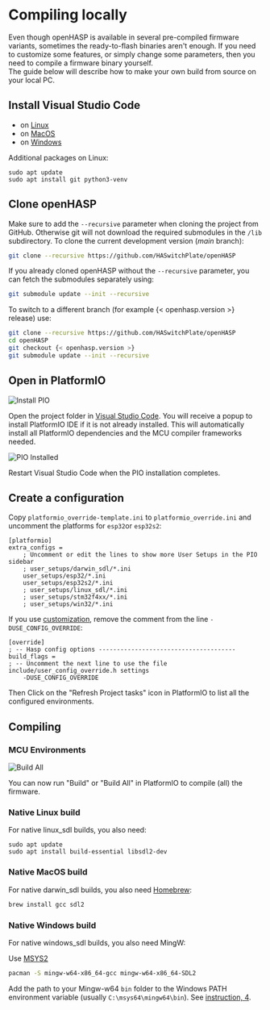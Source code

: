 # Compiling locally

Even though openHASP is available in several pre-compiled firmware variants, sometimes the ready-to-flash binaries aren't enough.
If you need to customize some features, or simply change some parameters, then you need to compile a firmware binary yourself.  
The guide below will describe how to make your own build from source on your local PC.  

## Install Visual Studio Code

- on [Linux](https://code.visualstudio.com/docs/setup/linux)
- on [MacOS](https://code.visualstudio.com/docs/setup/mac)
- on [Windows](https://code.visualstudio.com/docs/setup/windows)

Additional packages on Linux:
```
sudo apt update
sudo apt install git python3-venv
```

## Clone openHASP

Make sure to add the `--recursive` parameter when cloning the project from GitHub. Otherwise git will not download the required submodules in the `/lib` subdirectory. To clone the current development version (_main_ branch):

```sh linenums="1"
git clone --recursive https://github.com/HASwitchPlate/openHASP
```

If you already cloned openHASP without the `--recursive` parameter, you can fetch the submodules separately using:

```sh linenums="1"
git submodule update --init --recursive
```

To switch to a different branch (for example {< openhasp.version >} release) use:

```sh linenums="1"
git clone --recursive https://github.com/HASwitchPlate/openHASP
cd openHASP
git checkout {< openhasp.version >}
git submodule update --init --recursive
```

## Open in PlatformIO

![Install PIO](../images/install_pio.png)

Open the project folder in [Visual Studio Code](https://code.visualstudio.com).
You will receive a popup to install PlatformIO IDE if it is not already installed.
This will automatically install all PlatformIO dependencies and the MCU compiler frameworks needed.

![PIO Installed](../images/pio_installed.png)

Restart Visual Studio Code when the PIO installation completes.

## Create a configuration

Copy `platformio_override-template.ini` to `platformio_override.ini` and uncomment the platforms for `esp32`or `esp32s2`:

```
[platformio]
extra_configs =
    ; Uncomment or edit the lines to show more User Setups in the PIO sidebar
    ; user_setups/darwin_sdl/*.ini
    user_setups/esp32/*.ini
    user_setups/esp32s2/*.ini
    ; user_setups/linux_sdl/*.ini
    ; user_setups/stm32f4xx/*.ini
    ; user_setups/win32/*.ini
```

If you use [customization](customize.md), remove the comment from the line `-DUSE_CONFIG_OVERRIDE`:

```text
[override]
; -- Hasp config options --------------------------------------
build_flags =
; -- Uncomment the next line to use the file include/user_config_override.h settings
    -DUSE_CONFIG_OVERRIDE
```

Then Click on the "Refresh Project tasks" icon in PlatformIO to list all the configured environments.


## Compiling

### MCU Environments

![Build All](../images/build_all.png)

You can now run "Build" or "Build All" in PlatformIO to compile (all) the firmware.

### Native Linux build

For native linux_sdl builds, you also need:
```
sudo apt update
sudo apt install build-essential libsdl2-dev
```


### Native MacOS build

For native darwin_sdl builds, you also need [Homebrew](https://brew.sh):

```sh linenums="1"
brew install gcc sdl2
```


### Native Windows build

For native windows_sdl builds, you also need MingW:

Use [MSYS2](https://www.msys2.org/)

```sh linenums="1"
pacman -S mingw-w64-x86_64-gcc mingw-w64-x86_64-SDL2
```

Add the path to your Mingw-w64 `bin` folder to the Windows PATH environment
variable (usually `C:\msys64\mingw64\bin`). See [instruction, 4](https://code.visualstudio.com/docs/cpp/config-mingw#_prerequisites).

<!--
## Development
-->
